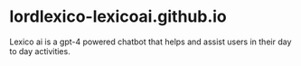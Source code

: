# lordlexico-lexicoai.github.io
Lexico ai is a gpt-4 powered chatbot that helps and assist users in their day to day activities.
